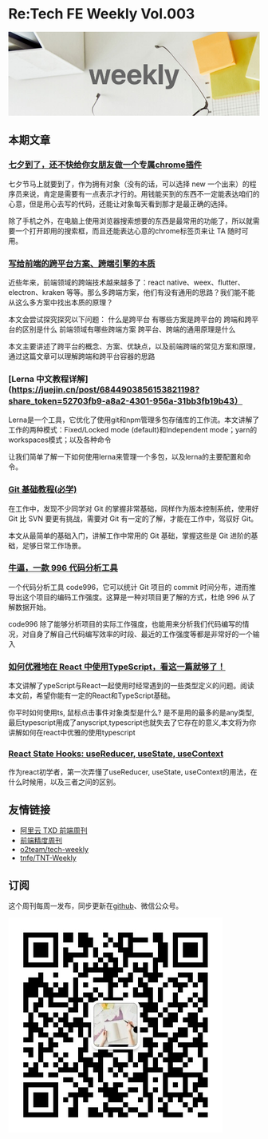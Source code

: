 # Re:Tech FE Weekly Vol.003

![](https://raw.githubusercontent.com/retech-fe/image-hosting/main/img/2022/08/08/11-10-04-9b39540aa9ffa2223c6198a222fb47a0-dcca450c-0118-4e49-b97a-d3c3b7571eb2-725b53.png)

## 本期文章


### [七夕到了，还不快给你女朋友做一个专属chrome插件](https://juejin.cn/post/7122332008252080142)

七夕节马上就要到了，作为拥有对象（没有的话，可以选择 new 一个出来）的程序员来说，肯定是需要有一点表示才行的。用钱能买到的东西不一定能表达咱们的心意，但是用心去写的代码，还能让对象每天看到那才是最正确的选择。

除了手机之外，在电脑上使用浏览器搜索想要的东西是最常用的功能了，所以就需要一个打开即用的搜索框，而且还能表达心意的chrome标签页来让 TA 随时可用。


### [写给前端的跨平台方案、跨端引擎的本质](https://juejin.cn/post/6966626823912308772)

近些年来，前端领域的跨端技术越来越多了：react native、weex、flutter、electron、kraken 等等。那么多跨端方案，他们有没有通用的思路？我们能不能从这么多方案中找出本质的原理？

本文会尝试探究探究以下问题：
什么是跨平台
有哪些方案是跨平台的
跨端和跨平台的区别是什么
前端领域有哪些跨端方案
跨平台、跨端的通用原理是什么

本文主要讲述了跨平台的概念、方案、优缺点，以及前端跨端的常见方案和原理，通过这篇文章可以理解跨端和跨平台容器的思路

### [Lerna 中文教程详解](https://juejin.cn/post/6844903856153821198?share_token=52703fb9-a8a2-4301-956a-31bb3fb19b43）

Lerna是一个工具，它优化了使用git和npm管理多包存储库的工作流。本文讲解了工作的两种模式：Fixed/Locked mode (default)和Independent mode；yarn的workspaces模式；以及各种命令

让我们简单了解一下如何使用lerna来管理一个多包，以及lerna的主要配置和命令。


### [Git 基础教程(必学)](https://mp.weixin.qq.com/s/0mGBRiG-kOa9rNL3qn9vVQ)

在工作中，发现不少同学对 Git 的掌握非常基础，同样作为版本控制系统，使用好 Git 比 SVN 要更有挑战，需要对 Git 有一定的了解，才能在工作中，驾驭好 Git。

本文从最简单的基础入门，讲解工作中常用的 Git 基础，掌握这些是 Git 进阶的基础，足够日常工作场景。


### [牛逼，一款 996 代码分析工具]([https://mp.weixin.qq.com/s/0mGBRiG-kOa9rNL3qn9vVQ](https://mp.weixin.qq.com/s?__biz=MzA3MzE4ODY0Mg==&mid=2455993889&idx=1&sn=7233d57b655d882a3e73386abba5e8ac&chksm=88850a6cbff2837a0eee062726b62415836b92c0ee5527a6c8a72993f255fa6bc1095600a5dd#rd))

一个代码分析工具 code996，它可以统计 Git 项目的 commit 时间分布，进而推导出这个项目的编码工作强度。这算是一种对项目更了解的方式，杜绝 996 从了解数据开始。

code996 除了能够分析项目的实际工作强度，也能用来分析我们代码编写的情况，对自身了解自己代码编写效率的时段、最近的工作强度等都是非常好的一个输入


### [如何优雅地在 React 中使用TypeScript，看这一篇就够了！](https://juejin.cn/post/7021674818621669389)

本文讲解了ypeScript与React一起使用时经常遇到的一些类型定义的问题。阅读本文前，希望你能有一定的React和TypeScript基础。

你平时如何使用ts, 鼠标点击事件对象类型是什么? 是不是用的最多的是any类型,最后typescript用成了anyscript,typescript也就失去了它存在的意义,本文将为你讲解如何在react中优雅的使用typescript


### [React State Hooks: useReducer, useState, useContext]([https://juejin.cn/post/7021674818621669389](https://www.robinwieruch.de/react-state-usereducer-usestate-usecontext/))

作为react初学者，第一次弄懂了useReducer, useState, useContext的用法，在什么时候用，以及三者之间的区别。


## 友情链接

- [阿里云 TXD 前端周刊](https://github.com/aliyunfe/weekly)
- [前端精度周刊](https://github.com/ascoders/weekly)
- [o2team/tech-weekly]()
- [tnfe/TNT-Weekly](https://github.com/tnfe/TNT-Weekly/)

## 订阅

这个周刊每周一发布，同步更新在[github](https://github.com/retech-fe/weekly)、微信公众号。

![](https://raw.githubusercontent.com/retech-fe/image-hosting/main/img/2022/08/08/11-10-31-00dddeb5e5c7f41d76b8a886daf30c30-qrcode_for_gh_1ab4464eae79_430-173b0f.jpg)
